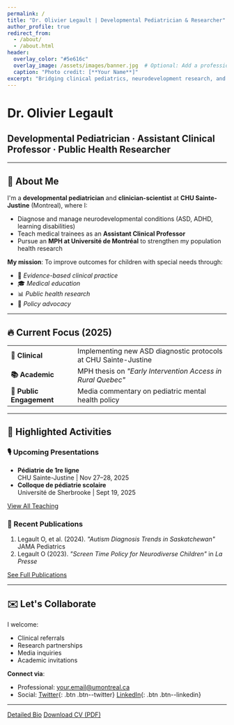 ```yaml
---
permalink: /
title: "Dr. Olivier Legault | Developmental Pediatrician & Researcher"
author_profile: true
redirect_from: 
  - /about/
  - /about.html
header:
  overlay_color: "#5e616c"
  overlay_image: /assets/images/banner.jpg  # Optional: Add a professional banner
  caption: "Photo credit: [**Your Name**]"
excerpt: "Bridging clinical pediatrics, neurodevelopment research, and public health advocacy."
---
```


<div class="text-center">
  <h1>Dr. Olivier Legault</h1>
  <h2 class="fw-light">Developmental Pediatrician · Assistant Clinical Professor · Public Health Researcher</h2>
</div>

---

## 🧠 About Me

I'm a **developmental pediatrician** and **clinician-scientist** at **CHU Sainte-Justine** (Montreal), where I:
- Diagnose and manage neurodevelopmental conditions (ASD, ADHD, learning disabilities)
- Teach medical trainees as an **Assistant Clinical Professor**
- Pursue an **MPH at Université de Montréal** to strengthen my population health research

**My mission**: To improve outcomes for children with special needs through:
- 🔬 _Evidence-based clinical practice_
- 🎓 _Medical education_
- 📊 _Public health research_
- 📢 _Policy advocacy_

---

## 🔥 Current Focus (2025)
<table class="table table-hover">
  <tr>
    <td><strong>🏥 Clinical</strong></td>
    <td>Implementing new ASD diagnostic protocols at CHU Sainte-Justine</td>
  </tr>
  <tr>
    <td><strong>📚 Academic</strong></td>
    <td>MPH thesis on <em>"Early Intervention Access in Rural Quebec"</em></td>
  </tr>
  <tr>
    <td><strong>📢 Public Engagement</strong></td>
    <td>Media commentary on pediatric mental health policy</td>
  </tr>
</table>

---

## 📌 Highlighted Activities

### 🎙️ Upcoming Presentations
<div class="notice--info">
  <ul>
    <li><strong>Pédiatrie de 1re ligne</strong><br>CHU Sainte-Justine | Nov 27–28, 2025</li>
    <li><strong>Colloque de pédiatrie scolaire</strong><br>Université de Sherbrooke | Sept 19, 2025</li>
  </ul>
  <a href="/teaching/" class="btn btn--primary">View All Teaching</a>
</div>

### 📝 Recent Publications
<div class="notice--success">
  <ol>
    <li>Legault O, et al. (2024). <em>"Autism Diagnosis Trends in Saskatchewan"</em> <span class="label label--success">JAMA Pediatrics</span></li>
    <li>Legault O (2023). <em>"Screen Time Policy for Neurodiverse Children"</em> in <em>La Presse</em></li>
  </ol>
  <a href="/publications/" class="btn btn--success">See Full Publications</a>
</div>

---

## ✉️ Let's Collaborate
I welcome:
- Clinical referrals
- Research partnerships
- Media inquiries
- Academic invitations

**Connect via**:
- Professional: <a href="mailto:your.email@umontreal.ca">your.email@umontreal.ca</a>
- Social: 
  [<i class="fab fa-twitter"></i> Twitter](https://twitter.com/LegaultO){: .btn .btn--twitter} 
  [<i class="fab fa-linkedin"></i> LinkedIn](https://linkedin.com/in/yourprofile){: .btn .btn--linkedin}

---

<footer class="text-center">
  <a href="/about/" class="btn btn--inverse">Detailed Bio</a>
  <a href="/cv/" class="btn btn--inverse">Download CV (PDF)</a>
</footer>

